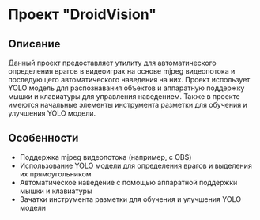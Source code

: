 # Проект "DroidVision"

## Описание

Данный проект предоставляет утилиту для автоматического определения врагов в видеоиграх на основе mjpeg видеопотока и последующего автоматического наведения на них. Проект использует YOLO модель для распознавания объектов и аппаратную поддержку мышки и клавиатуры для управления наведением. Также в проекте имеются начальные элементы инструмента разметки для обучения и улучшения YOLO модели.

## Особенности

- Поддержка mjpeg видеопотока (например, с OBS)
- Использование YOLO модели для определения врагов и выделения их прямоугольником
- Автоматическое наведение с помощью аппаратной поддержки мышки и клавиатуры
- Зачатки инструмента разметки для обучения и улучшения YOLO модели
